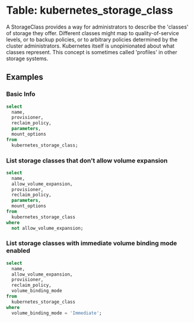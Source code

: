 # Table: kubernetes_storage_class

A StorageClass provides a way for administrators to describe the 'classes' of storage they offer. Different classes might map to quality-of-service levels, or to backup policies, or to arbitrary policies determined by the cluster administrators. Kubernetes itself is unopinionated about what classes represent. This concept is sometimes called 'profiles' in other storage systems.

## Examples

### Basic Info

```sql
select
  name,
  provisioner,
  reclaim_policy,
  parameters,
  mount_options
from
  kubernetes_storage_class;
```

### List storage classes that don't allow volume expansion

```sql
select
  name,
  allow_volume_expansion,
  provisioner,
  reclaim_policy,
  parameters,
  mount_options
from
  kubernetes_storage_class
where
  not allow_volume_expansion;
```

### List storage classes with immediate volume binding mode enabled

```sql
select
  name,
  allow_volume_expansion,
  provisioner,
  reclaim_policy,
  volume_binding_mode
from
  kubernetes_storage_class
where
  volume_binding_mode = 'Immediate';
```
